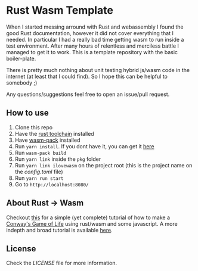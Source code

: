 # Rust Wasm Template

When I started messing arround with Rust and webassembly I found the good Rust documentation, however it did not cover
everything that I needed. In particular I had a really bad time getting wasm to run inside a test environment.
After many hours of relentless and merciless battle I managed to get it to work. This is a template
repository with the basic boiler-plate.

There is pretty much nothing about unit testing hybrid js/wasm code in the internet (at least that I could find).
So I hope this can be helpful to somebody ;)

Any questions/suggestions feel free to open an issue/pull request.

## How to use

1. Clone this repo
2. Have the [rust toolchain](https://www.rust-lang.org/tools/install) installed
3. Have [wasm-pack](https://rustwasm.github.io/wasm-pack/installer/) installed
4. Run `yarn install`. If you dont have it, you can get it [here](https://yarnpkg.com/lang/en/docs/install/)
5. Run `wasm-pack build`
6. Run `yarn link` inside the `pkg` folder
7. Run `yarn link ilovewasm` on the project root (this is the project name on the _config.toml_ file)
8. Run `yarn run start`
9. Go to `http://localhost:8080/`

## About Rust -> Wasm

Checkout [this](https://rustwasm.github.io/book/introduction.html) for a simple (yet complete) tutorial of how to make
a [Conway's Game of Life](https://en.wikipedia.org/wiki/Conway%27s_Game_of_Life) using rust/wasm and some
javascript. A more indepth and broad tutorial is available [here](https://rustwasm.github.io/wasm-pack/book/).

## License

Check the _LICENSE_ file for more information.
